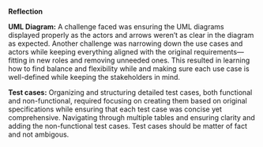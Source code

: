 **Reflection**

**UML Diagram:** A challenge faced was ensuring the UML diagrams displayed properly as the actors and arrows weren’t as clear in the diagram as expected. 
Another challenge was narrowing down the use cases and actors while keeping everything aligned with the original requirements—fitting in new roles and removing unneeded ones. 
This resulted in learning how to find balance and flexibility while and making sure each use case is well-defined while keeping the stakeholders in mind.

**Test cases:** Organizing and structuring detailed test cases, both functional and non-functional, required focusing on creating them based on original specifications while ensuring that each test case was concise yet comprehensive. 
Navigating through multiple tables and ensuring clarity and adding the non-functional test cases. Test cases should be matter of fact and not ambigous. 
